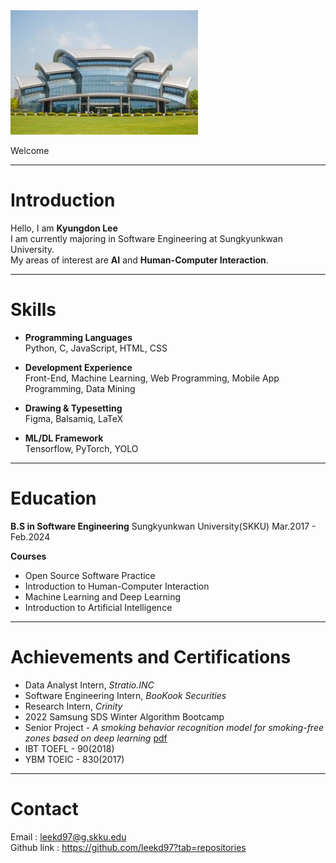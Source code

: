 <img src="./images/SKKU_Lib.jpg" width="300px" height="199px" title="SKKU_LOGO"/>

<!--START_SECTION:python-->
 Welcome 
<!--END_SECTION:python-->

---

# Introduction
Hello, I am **Kyungdon Lee**\
I am currently majoring in Software Engineering at Sungkyunkwan University.\
My areas of interest are **AI** and **Human-Computer Interaction**.

---

# Skills

* **Programming Languages**\
Python, C, JavaScript, HTML, CSS

* **Development Experience**\
Front-End, Machine Learning, Web Programming, Mobile App Programming, Data Mining

* **Drawing & Typesetting**\
Figma, Balsamiq, LaTeX

* **ML/DL Framework**\
Tensorflow, PyTorch, YOLO

---

# Education

**B.S in Software Engineering**
Sungkyunkwan University(SKKU) Mar.2017 - Feb.2024

**Courses**
* Open Source Software Practice
* Introduction to Human-Computer Interaction
* Machine Learning and Deep Learning
* Introduction to Artificial Intelligence

---

# Achievements and Certifications
* Data Analyst Intern, _Stratio.INC_
* Software Engineering Intern, _BooKook Securities_
* Research Intern, _Crinity_
* 2022 Samsung SDS Winter Algorithm Bootcamp
* Senior Project - _A smoking behavior recognition model for smoking-free zones based on deep learning_ [pdf](https://drive.google.com/file/d/12XLLvweaYAVhQ_KMN3CRb0QZc2gGGETV/view)
* IBT TOEFL - 90(2018)
* YBM TOEIC - 830(2017)

---

# Contact
Email : leekd97@g.skku.edu\
Github link : https://github.com/leekd97?tab=repositories

